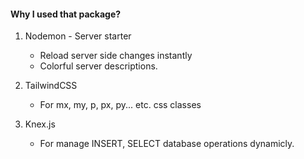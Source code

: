 #### Why I used that package?

1. Nodemon - Server starter
    - Reload server side changes instantly
    - Colorful server descriptions.

2. TailwindCSS
    - For mx, my, p, px, py... etc. css classes

3. Knex.js
    - For manage INSERT, SELECT database operations dynamicly.
